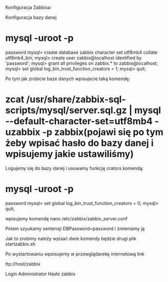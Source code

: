 Konfiguracja Zabbixa:

Konfiguracja bazy danej 

# mysql -uroot -p
password
mysql> create database zabbix character set utf8mb4 collate utf8mb4_bin;
mysql> create user zabbix@localhost identified by 'password';
mysql> grant all privileges on zabbix.* to zabbix@localhost;
mysql> set global log_bin_trust_function_creators = 1;
mysql> quit;

Po tym jak zrobicie baze danych wpisujecie taką komendę:

# zcat /usr/share/zabbix-sql-scripts/mysql/server.sql.gz | mysql --default-character-set=utf8mb4 -uzabbix -p zabbix(pojawi się po tym żeby wpisać hasło do bazy danej i wpisujemy jakie ustawiliśmy)

Logujemy się do bazy danej i usuwamy funkcję crators komendą: 
# mysql -uroot -p
password
mysql> set global log_bin_trust_function_creators = 0;
mysql> quit;

wpisujemy komendę 
nano /etc/zabbix/zabbix_server.conf

Potem szyukamy sentensji DBPassword=password i zmieniamy ją 

Jak to zrobimy należy wpisać dwie komendy będzie drugi plik startzabbix.sh

Po wystartowaniu wpoisujemy w przewglądarekę internetową link 

ttp://host/zabbix

Login Administrator
Hasło zabbix
